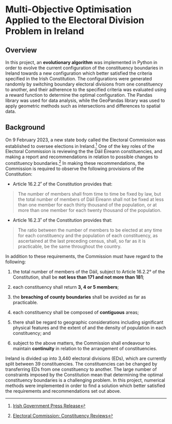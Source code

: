 # Multi-Objective Optimisation Applied to the Electoral Division Problem in Ireland

## Overview

In this project, an **evolutionary algorithm** was implemented in Python in order to evolve the current configuration of the constituency boundaries in Ireland towards a new configuration which better satisfied the criteria specified in the Irish Constitution. The configurations were generated randomly by switching boundary electoral divisions from one constituency to another, and their adherence to the specified criteria was evaluated using a reward function to determine the optimal configuration. The Pandas library was used for data analysis, while the GeoPandas library was used to apply geometric methods such as intersections and differences to spatial data.

## Background

On 9 February 2023, a new state body called the Electoral Commission was established to oversee elections in Ireland.[^1] One of the key roles of the Electoral Commission is reviewing the the Dáil Éireann constituencies, and making a report and recommendations in relation to possible changes to constituency boundaries.[^2] In making these recommendations, the Commission is required to observe the following provisions of the Constitution:

- Article 16.2.2˚ of the Constitution provides that:

>The number of members shall from time to time be fixed by law, but the total number of members of Dáil Éireann shall not be fixed at less than one member for each thirty thousand of the population, or at more than one member for each twenty thousand of the population.

- Article 16.2.3˚ of the Constitution provides that:

>The ratio between the number of members to be elected at any time for each constituency and the population of each constituency, as ascertained at the last preceding census, shall, so far as it is practicable, be the same throughout the country.

In addition to these requirements, the Commission must have regard to the following:

1. the total number of members of the Dáil, subject to Article 16.2.2° of the Constitution, shall be **not less than 171 and not more than 181**;

2. each constituency shall return **3, 4 or 5 members**;

3. the **breaching of county boundaries** shall be avoided as far as practicable.  

4. each constituency shall be composed of **contiguous** areas;

5. there shall be regard to geographic considerations including significant physical features and the extent of and the density of population in each constituency; and

6. subject to the above matters, the Commission shall endeavour to maintain **continuity** in relation to the arrangement of constituencies.

Ireland is divided up into 3,440 electoral divisions (EDs), which are currently split between 39 constituencies. The constituencies can be changed by transferring EDs from one constituency to another. The large number of constraints imposed by the Constitution mean that determining the optimal constituency boundaries is a challenging problem. In this project, numerical methods were implemented in order to find a solution which better satisfied the requirements and recommendations set out above.

[^1]: [Irish Government Press Release](https://www.gov.ie/en/press-release/fd25a-an-coimisiun-toghchain-the-electoral-commission-is-formally-established-on-a-statutory-footing/)
[^2]: [Electoral Commission: Constituency Reviews](https://www.electoralcommission.ie/constituency-reviews/)
